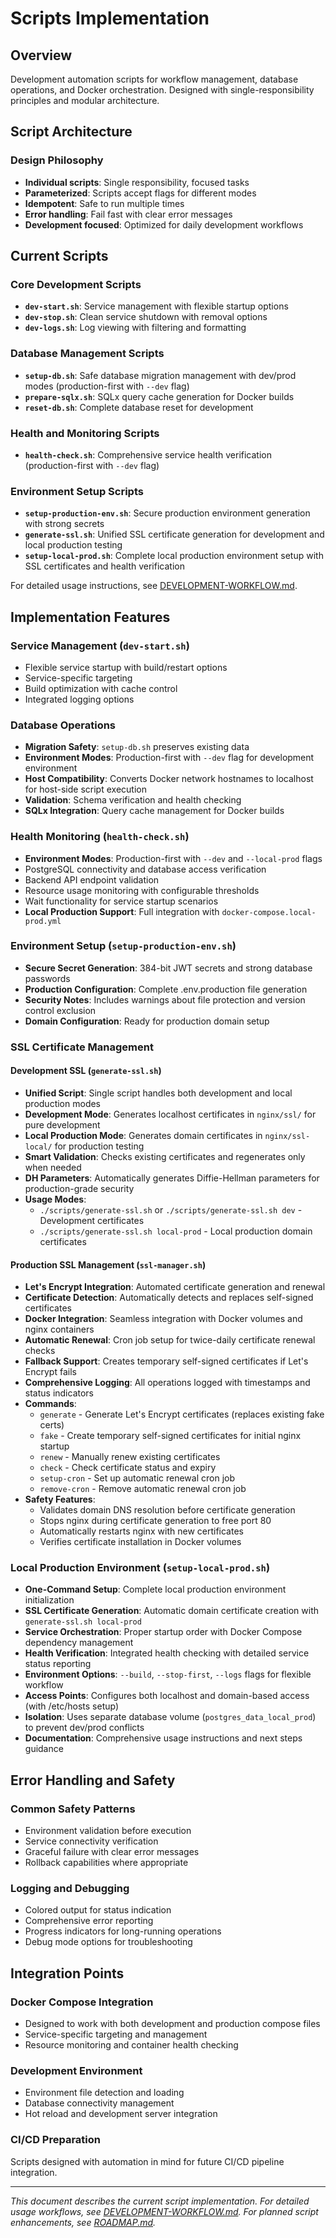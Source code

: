 # Scripts Implementation

## Overview
Development automation scripts for workflow management, database operations, and Docker orchestration. Designed with single-responsibility principles and modular architecture.

## Script Architecture

### Design Philosophy
- **Individual scripts**: Single responsibility, focused tasks
- **Parameterized**: Scripts accept flags for different modes
- **Idempotent**: Safe to run multiple times
- **Error handling**: Fail fast with clear error messages
- **Development focused**: Optimized for daily development workflows

## Current Scripts

### Core Development Scripts
- **`dev-start.sh`**: Service management with flexible startup options
- **`dev-stop.sh`**: Clean service shutdown with removal options
- **`dev-logs.sh`**: Log viewing with filtering and formatting

### Database Management Scripts
- **`setup-db.sh`**: Safe database migration management with dev/prod modes (production-first with `--dev` flag)
- **`prepare-sqlx.sh`**: SQLx query cache generation for Docker builds
- **`reset-db.sh`**: Complete database reset for development

### Health and Monitoring Scripts
- **`health-check.sh`**: Comprehensive service health verification (production-first with `--dev` flag)

### Environment Setup Scripts
- **`setup-production-env.sh`**: Secure production environment generation with strong secrets
- **`generate-ssl.sh`**: Unified SSL certificate generation for development and local production testing
- **`setup-local-prod.sh`**: Complete local production environment setup with SSL certificates and health verification

For detailed usage instructions, see [DEVELOPMENT-WORKFLOW.md](DEVELOPMENT-WORKFLOW.md).

## Implementation Features

### Service Management (`dev-start.sh`)
- Flexible service startup with build/restart options
- Service-specific targeting
- Build optimization with cache control
- Integrated logging options

### Database Operations
- **Migration Safety**: `setup-db.sh` preserves existing data
- **Environment Modes**: Production-first with `--dev` flag for development environment
- **Host Compatibility**: Converts Docker network hostnames to localhost for host-side script execution
- **Validation**: Schema verification and health checking
- **SQLx Integration**: Query cache management for Docker builds

### Health Monitoring (`health-check.sh`)
- **Environment Modes**: Production-first with `--dev` and `--local-prod` flags
- PostgreSQL connectivity and database access verification
- Backend API endpoint validation  
- Resource usage monitoring with configurable thresholds
- Wait functionality for service startup scenarios
- **Local Production Support**: Full integration with `docker-compose.local-prod.yml`

### Environment Setup (`setup-production-env.sh`)
- **Secure Secret Generation**: 384-bit JWT secrets and strong database passwords
- **Production Configuration**: Complete .env.production file generation
- **Security Notes**: Includes warnings about file protection and version control exclusion
- **Domain Configuration**: Ready for production domain setup

### SSL Certificate Management

#### Development SSL (`generate-ssl.sh`)
- **Unified Script**: Single script handles both development and local production modes
- **Development Mode**: Generates localhost certificates in `nginx/ssl/` for pure development
- **Local Production Mode**: Generates domain certificates in `nginx/ssl-local/` for production testing
- **Smart Validation**: Checks existing certificates and regenerates only when needed
- **DH Parameters**: Automatically generates Diffie-Hellman parameters for production-grade security
- **Usage Modes**:
  - `./scripts/generate-ssl.sh` or `./scripts/generate-ssl.sh dev` - Development certificates
  - `./scripts/generate-ssl.sh local-prod` - Local production domain certificates

#### Production SSL Management (`ssl-manager.sh`)
- **Let's Encrypt Integration**: Automated certificate generation and renewal
- **Certificate Detection**: Automatically detects and replaces self-signed certificates
- **Docker Integration**: Seamless integration with Docker volumes and nginx containers
- **Automatic Renewal**: Cron job setup for twice-daily certificate renewal checks
- **Fallback Support**: Creates temporary self-signed certificates if Let's Encrypt fails
- **Comprehensive Logging**: All operations logged with timestamps and status indicators
- **Commands**:
  - `generate` - Generate Let's Encrypt certificates (replaces existing fake certs)
  - `fake` - Create temporary self-signed certificates for initial nginx startup
  - `renew` - Manually renew existing certificates
  - `check` - Check certificate status and expiry
  - `setup-cron` - Set up automatic renewal cron job
  - `remove-cron` - Remove automatic renewal cron job
- **Safety Features**:
  - Validates domain DNS resolution before certificate generation
  - Stops nginx during certificate generation to free port 80
  - Automatically restarts nginx with new certificates
  - Verifies certificate installation in Docker volumes

### Local Production Environment (`setup-local-prod.sh`)
- **One-Command Setup**: Complete local production environment initialization
- **SSL Certificate Generation**: Automatic domain certificate creation with `generate-ssl.sh local-prod`
- **Service Orchestration**: Proper startup order with Docker Compose dependency management
- **Health Verification**: Integrated health checking with detailed service status reporting
- **Environment Options**: `--build`, `--stop-first`, `--logs` flags for flexible workflow
- **Access Points**: Configures both localhost and domain-based access (with /etc/hosts setup)
- **Isolation**: Uses separate database volume (`postgres_data_local_prod`) to prevent dev/prod conflicts
- **Documentation**: Comprehensive usage instructions and next steps guidance

## Error Handling and Safety

### Common Safety Patterns
- Environment validation before execution
- Service connectivity verification
- Graceful failure with clear error messages
- Rollback capabilities where appropriate

### Logging and Debugging
- Colored output for status indication
- Comprehensive error reporting
- Progress indicators for long-running operations
- Debug mode options for troubleshooting

## Integration Points

### Docker Compose Integration
- Designed to work with both development and production compose files
- Service-specific targeting and management
- Resource monitoring and container health checking

### Development Environment
- Environment file detection and loading
- Database connectivity management
- Hot reload and development server integration

### CI/CD Preparation
Scripts designed with automation in mind for future CI/CD pipeline integration.

---

*This document describes the current script implementation. For detailed usage workflows, see [DEVELOPMENT-WORKFLOW.md](DEVELOPMENT-WORKFLOW.md). For planned script enhancements, see [ROADMAP.md](ROADMAP.md).*